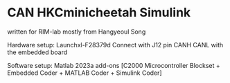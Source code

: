 # CAN HKCminicheetah Simulink
written for RIM-lab
mostly from Hangyeoul Song

Hardware setup:
Launchxl-F28379d
Connect with J12 pin CANH CANL with the embedded board

Software setup:
Matlab 2023a
add-ons [C2000 Microcontroller Blockset + Embedded Coder + MATLAB Coder + Simulink Coder]

